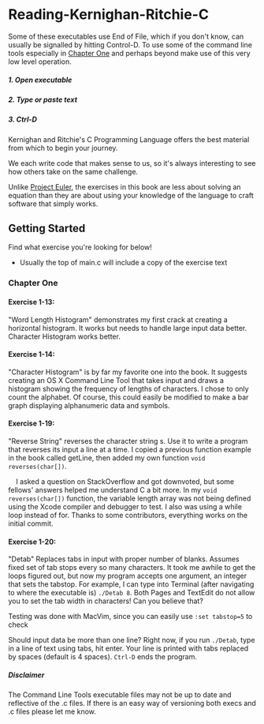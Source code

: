 # Reading-Kernighan-Ritchie-C

Some of these executables use End of File, which if you don't know, can usually be signalled by hitting Control-D. To use some of the command line tools especially in [Chapter One](https://github.com/rvonsch/reading-kernighan-ritchie-c#chapter-one) and perhaps beyond make use of this very low level operation.

##### 1. Open executable

##### 2. Type or paste text

##### 3. Ctrl-D

Kernighan and Ritchie's C Programming Language offers the best material from which to begin your journey. 

We each write code that makes sense to us, so it's always interesting to see how others take on the same challenge. 

Unlike [Project Euler](https://projecteuler.net), the exercises in this book are less about solving an equation than they are about using your knowledge of the language to craft software that simply works.

## Getting Started

Find what exercise you're looking for below!

* Usually the top of main.c will include a copy of the exercise text

### Chapter One

#### Exercise 1-13:
"Word Length Histogram" demonstrates my first crack at creating a horizontal histogram. It works but needs to handle large input data better. Character Histogram works better.

#### Exercise 1-14:
"Character Histogram" is by far my favorite one into the book. It suggests creating an OS X Command Line Tool that takes input and draws a histogram showing the frequency of lengths of characters. I chose to only count the alphabet. Of course, this could easily be modified to make a bar graph displaying alphanumeric data and symbols.

#### Exercise 1-19:
"Reverse String" reverses the character string s. Use it to write a program that reverses its input a line at a time. I copied a previous function example in the book called getLine, then added my own function `void reverses(char[])`.

&nbsp;&nbsp;&nbsp;&nbsp;I asked a question on StackOverflow and got downvoted, but some fellows' answers helped me understand C a bit more. In my `void reverses(char[])` function, the variable length array was not being defined using the Xcode compiler and debugger to test. I also was using a while loop instead of for. Thanks to some contributors, everything works on the initial commit.

#### Exercise 1-20:
"Detab" Replaces tabs in input with proper number of blanks. Assumes fixed set of tab stops every so many characters. It took me awhile to get the loops figured out, but now my program accepts one argument, an integer that sets the tabstop. For example, I can type into Terminal (after navigating to where the executable is) `./Detab 8`. Both Pages and TextEdit do not allow you to set the tab width in characters! Can you believe that?

Testing was done with MacVim, since you can easily use `:set tabstop=5` to check

Should input data be more than one line? Right now, if you run `./Detab`, type in a line of text using tabs, hit enter. Your line is printed with tabs replaced by spaces (default is 4 spaces). `Ctrl-D` ends the program.

##### Disclaimer
The Command Line Tools executable files may not be up to date and reflective of the .c files. If there is an easy way of versioning both execs and .c files please let me know. 
